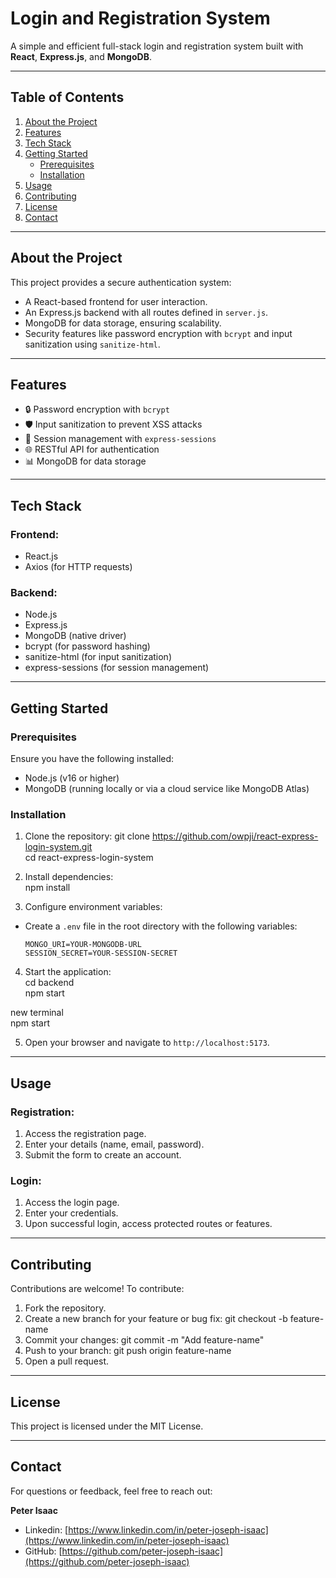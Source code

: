 # **Login and Registration System**

A simple and efficient full-stack login and registration system built with **React**, **Express.js**, and **MongoDB**.


---

## **Table of Contents**
1. [About the Project](#about-the-project)
2. [Features](#features)
3. [Tech Stack](#tech-stack)
4. [Getting Started](#getting-started)
    - [Prerequisites](#prerequisites)
    - [Installation](#installation)
5. [Usage](#usage)
6. [Contributing](#contributing)
7. [License](#license)
8. [Contact](#contact)

---

## **About the Project**

This project provides a secure authentication system:
- A React-based frontend for user interaction.
- An Express.js backend with all routes defined in `server.js`.
- MongoDB for data storage, ensuring scalability.
- Security features like password encryption with `bcrypt` and input sanitization using `sanitize-html`.

---

## **Features**

- 🔒 Password encryption with `bcrypt`
- 🛡️ Input sanitization to prevent XSS attacks
- 📂 Session management with `express-sessions`
- 🌐 RESTful API for authentication
- 📊 MongoDB for data storage

---

## **Tech Stack**

### Frontend:
- React.js
- Axios (for HTTP requests)

### Backend:
- Node.js
- Express.js
- MongoDB (native driver)
- bcrypt (for password hashing)
- sanitize-html (for input sanitization)
- express-sessions (for session management)

---

## **Getting Started**

### Prerequisites

Ensure you have the following installed:
- Node.js (v16 or higher)
- MongoDB (running locally or via a cloud service like MongoDB Atlas)

### Installation

1. Clone the repository:
git clone https://github.com/owpji/react-express-login-system.git  
cd react-express-login-system


2. Install dependencies:  
npm install


3. Configure environment variables:
- Create a `.env` file in the root directory with the following variables:
  ```
  MONGO_URI=YOUR-MONGODB-URL  
  SESSION_SECRET=YOUR-SESSION-SECRET
  ```

4. Start the application:  
cd backend  
npm start  
  
new terminal  
npm start


5. Open your browser and navigate to `http://localhost:5173`.

---

## **Usage**

### Registration:
1. Access the registration page.
2. Enter your details (name, email, password).
3. Submit the form to create an account.

### Login:
1. Access the login page.
2. Enter your credentials.
3. Upon successful login, access protected routes or features.

---


## **Contributing**

Contributions are welcome! To contribute:

1. Fork the repository.
2. Create a new branch for your feature or bug fix:
git checkout -b feature-name
3. Commit your changes:
git commit -m "Add feature-name"
4. Push to your branch:
git push origin feature-name
5. Open a pull request.

---

## **License**

This project is licensed under the MIT License.

---

## **Contact**

For questions or feedback, feel free to reach out:

**Peter Isaac**  
- Linkedin: [https://www.linkedin.com/in/peter-joseph-isaac](https://www.linkedin.com/in/peter-joseph-isaac)
- GitHub: [https://github.com/peter-joseph-isaac](https://github.com/peter-joseph-isaac)

